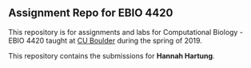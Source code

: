 ﻿## Assignment Repo for EBIO 4420

This repository is for assignments and labs for Computational Biology - EBIO 4420 taught at [CU Boulder](https://www.colorado.edu/) during the spring of 2019.

This repository contains the submissions for **Hannah Hartung**.


